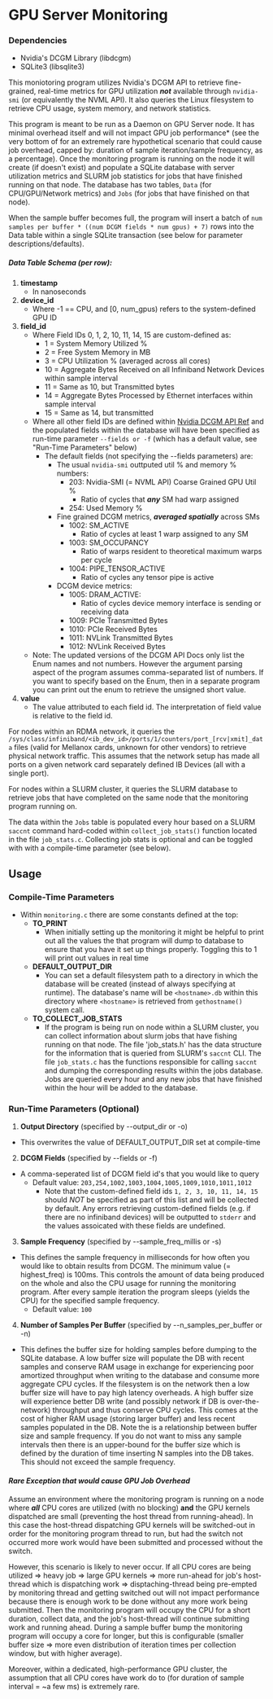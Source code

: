 # GPU Server Monitoring

### Dependencies
- Nvidia's DCGM Library (libdcgm)
- SQLite3 (libsqlite3)

This moniotoring program utilizes Nvidia's DCGM API to retrieve fine-grained, real-time metrics for GPU utilization ***not*** available through ```nvidia-smi``` (or equivalently the NVML API). It also queries the Linux filesystem to retrieve CPU usage, system memory, and network statistics.

This program is meant to be run as a Daemon on GPU Server node. It has minimal overhead itself and will not impact GPU job performance* (see the very bottom of for an extremely rare hypothetical scenario that could cause job overhead, capped by: duration of sample iteration/sample frequency, as a percentage). Once the monitoring program is running on the node it will create (if doesn't exist) and populate a SQLite database with server utilization metrics and SLURM job statistics for jobs that have finished running on that node. The database has two tables, ```Data``` (for CPU/GPU/Network metrics) and ```Jobs``` (for jobs that have finished on that node). 

When the sample buffer becomes full, the program will insert a batch of ```num samples per buffer * ((num DCGM fields * num gpus) + 7)``` rows into the Data table within a single SQLite transaction (see below for parameter descriptions/defaults). 

##### Data Table Schema (per row):
1. **timestamp** 
    - In nanoseconds
2. **device_id**
    - Where -1 == CPU, and [0, num_gpus) refers to the system-defined GPU ID
3. **field_id**
    - Where Field IDs 0, 1, 2, 10, 11, 14, 15 are custom-defined as:
        - 1 = System Memory Utilized %
        - 2 = Free System Memory in MB
        - 3 = CPU Utilization % (averaged across all cores)
        - 10 = Aggregate Bytes Received on all Infiniband Network Devices within sample interval
        - 11 = Same as 10, but Transmitted bytes
        - 14 = Aggregate Bytes Processed by Ethernet interfaces within sample interval
        - 15 = Same as 14, but transmitted
    - Where all other field IDs are defined within [Nvidia DCGM API Ref](https://docs.nvidia.com/datacenter/dcgm/2.0/dcgm-api/group__dcgmFieldIdentifiers.html#group__dcgmFieldIdentifiers) and the populated fields within the database will have been specified as run-time parameter ```--fields or -f``` (which has a default value, see "Run-Time Parameters" below)
      - The default fields (not specifying the --fields parameters) are:
        - The usual ```nvidia-smi``` outtputed util % and memory % numbers:
          - 203: Nvidia-SMI (= NVML API) Coarse Grained GPU Util %
            - Ratio of cycles that ***any*** SM had warp assigned
          - 254: Used Memory %
        - Fine grained DCGM metrics, ***averaged spatially*** across SMs
          - 1002: SM_ACTIVE
              - Ratio of cycles at least 1 warp assigned to any SM
          - 1003: SM_OCCUPANCY
              - Ratio of warps resident to theoretical maximum warps per cycle
          - 1004: PIPE_TENSOR_ACTIVE
              - Ratio of cycles any tensor pipe is active
        - DCGM device metrics:
          - 1005: DRAM_ACTIVE:
              - Ratio of cycles device memory interface is sending or receiving data
          - 1009: PCIe Transmitted Bytes
          - 1010: PCIe Received Bytes
          - 1011: NVLink Transmitted Bytes
          - 1012: NVLink Received Bytes
    - Note: The updated versions of the DCGM API Docs only list the Enum names and not numbers. However the argument parsing aspect of the program assumes comma-separated list of numbers. If you want to specify based on the Enum, then in a separate program you can print out the enum to retrieve the unsigned short value.  
4. **value**
    - The value attributed to each field id. The interpretation of field value is relative to the field id.
    
For nodes within an RDMA network, it queries the ```/sys/class/infiniband/<ib_dev_id>/ports/1/counters/port_[rcv|xmit]_data``` files (valid for Mellanox cards, unknown for other vendors) to retrieve physical network traffic. This assumes that the network setup has made all ports on a given network card separately defined IB Devices (all with a single port).


For nodes within a SLURM cluster, it queries the SLURM database to retrieve jobs that have completed on the same node that the monitoring program running on.

The data within the ```Jobs``` table is populated every hour based on a SLURM ```saccnt``` command hard-coded within ```collect_job_stats()``` function located in the file ```job_stats.c```. Collecting job stats is optional and can be toggled with with a compile-time parameter (see below).

## Usage


### Compile-Time Parameters
- Within ```monitoring.c``` there are some constants defined at the top:
    - **TO_PRINT**
        - When initially setting up the monitoring it might be helpful to print out all the values the that program will dump to database to ensure that you have it set up things properly. Toggling this to 1 will print out values in real time
    - **DEFAULT_OUTPUT_DIR**
        - You can set a default filesystem path to a directory in which the database will be created (instead of always specifying at runtime). The database's name will be ```<hostname>.db``` within this directory where ```<hostname>``` is retrieved from ```gethostname()``` system call.  
    - **TO_COLLECT_JOB_STATS**
        - If the program is being run on node within a SLURM cluster, you can collect information about slurm jobs that have fishing running on that node. The file 'job_stats.h' has the data structure for the information that is queried from SLURM's ```saccnt``` CLI. The file ```job_stats.c``` has the functions responsible for calling ```saccnt``` and dumping the corresponding results within the jobs database. Jobs are queried every hour and any new jobs that have finished within the hour will be added to the database.

### Run-Time Parameters (Optional)
1. **Output Directory** (specified by --output_dir or -o)
  - This overwrites the value of DEFAULT_OUTPUT_DIR set at compile-time
2. **DCGM Fields** (specified by --fields or -f)
  - A comma-seperated list of DCGM field id's that you would like to query
    - Default value: ```203,254,1002,1003,1004,1005,1009,1010,1011,1012```
      - Note that the custom-defined field ids ```1, 2, 3, 10, 11, 14, 15``` should *NOT* be specified as part of this list and will be collected by default. Any errors retrieving custom-defined fields (e.g. if there are no infiniband devices) will be outputted to ```stderr``` and the values assoicated with these fields are undefined.
3. **Sample Frequency** (specified by --sample_freq_millis or -s)
  - This defines the sample frequency in milliseconds for how often you would like to obtain results from DCGM. The minimum value (= highest_freq) is 100ms. This controls the amount of data being produced on the whole and also the CPU usage for running the monitoring program. After every sample iteration the program sleeps (yields the CPU) for the specified sample frequency.
    - Default value: ```100```
4. **Number of Samples Per Buffer** (specified by --n_samples_per_buffer or -n)
  - This defines the buffer size for holding samples before dumping to the SQLite database. A low buffer size will populate the DB with recent samples and conserve RAM usage in exchange for experiencing poor amortized throughput when writing to the database and consume more aggregate CPU cycles. If the filesystem is on the network then a low buffer size will have to pay high latency overheads. A high buffer size will experience better DB write (and possibly network if DB is over-the-network) throughput and thus conserve CPU cycles. This comes at the cost of higher RAM usage (storing larger buffer) and less recent samples populated in the DB. Note the is a relationship between buffer size and sample frequency. If you do not want to miss any sample intervals then there is an upper-bound for the buffer size which is defined by the duration of time inserting N samples into the DB takes. This should not exceed the sample frequency. 
  

#### *Rare Exception that would cause GPU Job Overhead*
Assume an environment where the monitoring program is running on a node where ***all*** CPU cores are utilized (with no blocking) **and** the GPU kernels dispatched are small (preventing the host thread from running-ahead). In this case the host-thread dispatching GPU kernels will be switched-out in order for the monitoring program thread to run, but had the switch not occurred more work would have been submitted and processed without the switch. 

However, this scenario is likely to never occur. If all CPU cores are being utilized => heavy job => large GPU kernels => more run-ahead for job's host-thread which is dispatching work => disptaching-thread being pre-empted by monitoring thread and getting switched out will not impact performance because there is enough work to be done without any more work being submitted. Then the monitoring program will occupy the CPU for a short duration, collect data, and the job's host-thread will continue submitting work and running ahead. During a sample buffer bump the monitoring program will occupy a core for longer, but this is configurable (smaller buffer size => more even distribution of iteration times per collection window, but with higher average). 

Moreover, within a dedicated, high-performance GPU cluster, the assumption that all CPU cores have work do to (for duration of sample interval = ~a few ms) is extremely rare.
